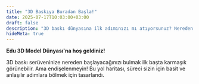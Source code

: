 ```yaml
---
title: "3D Baskıya Buradan Başla!"
date: 2025-07-17T10:03:00+03:00
draft: false
description: "3D baskı dünyasına ilk adımınızı mı atıyorsunuz? Nereden başlayacağınızı bilmiyorsanız, sizin için hazırladığımız bu yol haritası tam size göre."
hideMeta: true
---
```


**Edu 3D Model Dünyası'na hoş geldiniz!**

3D baskı serüveninize nereden başlayacağınızı bulmak ilk başta karmaşık görünebilir. Ama endişelenmeyin! Bu yol haritası, süreci sizin için basit ve anlaşılır adımlara bölmek için tasarlandı. 